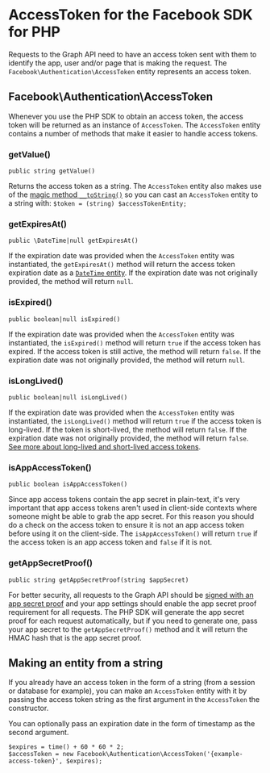 # AccessToken for the Facebook SDK for PHP

Requests to the Graph API need to have an access token sent with them to identify the app, user and/or page that is making the request. The `Facebook\Authentication\AccessToken` entity represents an access token.

## Facebook\Authentication\AccessToken

Whenever you use the PHP SDK to obtain an access token, the access token will be returned as an instance of `AccessToken`. The `AccessToken` entity contains a number of methods that make it easier to handle access tokens.

### getValue()
~~~~
public string getValue()
~~~~
Returns the access token as a string. The `AccessToken` entity also makes use of the [magic method `__toString()`](http://php.net/manual/en/language.oop5.magic.php#object.tostring) so you can cast an `AccessToken` entity to a string with: `$token = (string) $accessTokenEntity;`

### getExpiresAt()
~~~~
public \DateTime|null getExpiresAt()
~~~~
If the expiration date was provided when the `AccessToken` entity was instantiated, the `getExpiresAt()` method will return the access token expiration date as a [`DateTime` entity](http://php.net/manual/en/class.datetime.php). If the expiration date was not originally provided, the method will return `null`.

### isExpired()
~~~~
public boolean|null isExpired()
~~~~
If the expiration date was provided when the `AccessToken` entity was instantiated, the `isExpired()` method will return `true` if the access token has expired. If the access token is still active, the method will return `false`. If the expiration date was not
originally provided, the method will return `null`.

### isLongLived()
~~~~
public boolean|null isLongLived()
~~~~
If the expiration date was provided when the `AccessToken` entity was instantiated, the `isLongLived()` method will return `true` if the access token is long-lived. If the token is short-lived, the method will return `false`. If the expiration date was not
originally provided, the method will return `false`. [See more about long-lived and short-lived access tokens](https://developers.facebook.com/docs/facebook-login/access-tokens#extending).

### isAppAccessToken()
~~~~
public boolean isAppAccessToken()
~~~~
Since app access tokens contain the app secret in plain-text, it's very important that app access tokens aren't used in client-side contexts where someone might be able to grab the app secret. For this reason you should do a check on the access token to ensure it is not an app access token before using it on the client-side. The `isAppAccessToken()` will return `true` if the access token is an app access token and `false` if it is not.

### getAppSecretProof()
~~~~
public string getAppSecretProof(string $appSecret)
~~~~
For better security, all requests to the Graph API should be [signed with an app secret proof](https://developers.facebook.com/docs/graph-api/securing-requests#appsecret_proof) and your app settings should enable the app secret proof requirement for all requests. The PHP SDK will generate the app secret proof for each request automatically, but if you need to generate one, pass your app secret to the `getAppSecretProof()` method and it will return the HMAC hash that is the app secret proof.

## Making an entity from a string

If you already have an access token in the form of a string (from a session or database for example), you can make an `AccessToken` entity with it by passing the access token string as the first argument in the `AccessToken` the constructor.

You can optionally pass an expiration date in the form of timestamp as the second argument.

~~~~
$expires = time() + 60 * 60 * 2;
$accessToken = new Facebook\Authentication\AccessToken('{example-access-token}', $expires);
~~~~
